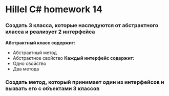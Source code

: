 # Hillel C# homework 14

### **Создать 3 класса, которые наследуются от абстрактного класса и реализует 2 интерфейса**



**Абстрактный класс содержит:** 
- Абстрактный метод
- Абстрактное свойство
**Каждый интерфейс содержит:** 
- Одно свойство
- Два метода


### **Создать метод, который принимает один из интерфейсов и вызвать его с объектами 3 классов**

